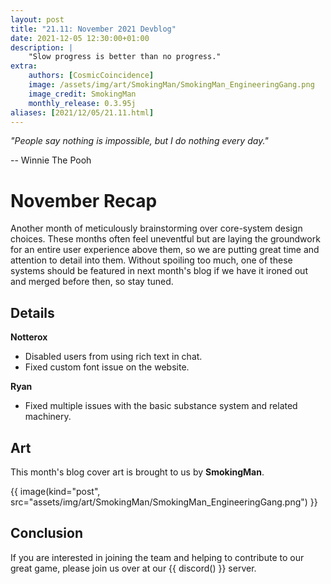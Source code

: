 ```yaml
---
layout: post
title: "21.11: November 2021 Devblog"
date: 2021-12-05 12:30:00+01:00
description: |
    "Slow progress is better than no progress."
extra:
    authors: [CosmicCoincidence]
    image: /assets/img/art/SmokingMan/SmokingMan_EngineeringGang.png
    image_credit: SmokingMan
    monthly_release: 0.3.95j
aliases: [2021/12/05/21.11.html]
---
```


*"People say nothing is impossible, but I do nothing every day."*

-- Winnie The Pooh

# November Recap

Another month of meticulously brainstorming over core-system design choices. These months often feel uneventful but are laying the groundwork for an entire user experience above them, so we are putting great time and attention to detail into them. Without spoiling too much, one of these systems should be featured in next month's blog if we have it ironed out and merged before then, so stay tuned.

## Details

**Notterox**
- Disabled users from using rich text in chat.
- Fixed custom font issue on the website.

**Ryan**
- Fixed multiple issues with the basic substance system and related machinery.

## Art

This month's blog cover art is brought to us by **SmokingMan**.

{{ image(kind="post", src="assets/img/art/SmokingMan/SmokingMan_EngineeringGang.png") }}

## Conclusion

If you are interested in joining the team and helping to contribute to our great game, please join us over at our {{ discord() }} server.
